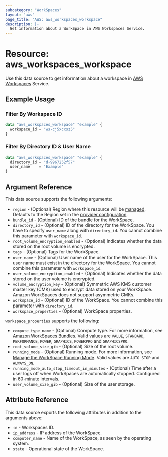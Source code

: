 ```yaml
---
subcategory: "WorkSpaces"
layout: "aws"
page_title: "AWS: aws_workspaces_workspace"
description: |-
  Get information about a WorkSpace in AWS Workspaces Service.
---
```


# Resource: aws_workspaces_workspace

Use this data source to get information about a workspace in [AWS Workspaces](https://docs.aws.amazon.com/workspaces/latest/adminguide/amazon-workspaces.html) Service.

## Example Usage

### Filter By Workspace ID

```terraform
data "aws_workspaces_workspace" "example" {
  workspace_id = "ws-cj5xcxsz5"
}
```

### Filter By Directory ID & User Name

```terraform
data "aws_workspaces_workspace" "example" {
  directory_id = "d-9967252f57"
  user_name    = "Example"
}
```

## Argument Reference

This data source supports the following arguments:

* `region` - (Optional) Region where this resource will be [managed](https://docs.aws.amazon.com/general/latest/gr/rande.html#regional-endpoints). Defaults to the Region set in the [provider configuration](https://registry.terraform.io/providers/hashicorp/aws/latest/docs#aws-configuration-reference).
* `bundle_id` - (Optional) ID of the bundle for the WorkSpace.
* `directory_id` - (Optional) ID of the directory for the WorkSpace. You have to specify `user_name` along with `directory_id`. You cannot combine this parameter with `workspace_id`.
* `root_volume_encryption_enabled` - (Optional) Indicates whether the data stored on the root volume is encrypted.
* `tags` - (Optional) Tags for the WorkSpace.
* `user_name` - (Optional) User name of the user for the WorkSpace. This user name must exist in the directory for the WorkSpace. You cannot combine this parameter with `workspace_id`.
* `user_volume_encryption_enabled` - (Optional) Indicates whether the data stored on the user volume is encrypted.
* `volume_encryption_key` - (Optional) Symmetric AWS KMS customer master key (CMK) used to encrypt data stored on your WorkSpace. Amazon WorkSpaces does not support asymmetric CMKs.
* `workspace_id` - (Optional) ID of the WorkSpace. You cannot combine this parameter with `directory_id`.
* `workspace_properties` - (Optional) WorkSpace properties.

`workspace_properties` supports the following:

* `compute_type_name` - (Optional) Compute type. For more information, see [Amazon WorkSpaces Bundles](http://aws.amazon.com/workspaces/details/#Amazon_WorkSpaces_Bundles). Valid values are `VALUE`, `STANDARD`, `PERFORMANCE`, `POWER`, `GRAPHICS`, `POWERPRO` and `GRAPHICSPRO`.
* `root_volume_size_gib` - (Optional) Size of the root volume.
* `running_mode` - (Optional) Running mode. For more information, see [Manage the WorkSpace Running Mode](https://docs.aws.amazon.com/workspaces/latest/adminguide/running-mode.html). Valid values are `AUTO_STOP` and `ALWAYS_ON`.
* `running_mode_auto_stop_timeout_in_minutes` - (Optional) Time after a user logs off when WorkSpaces are automatically stopped. Configured in 60-minute intervals.
* `user_volume_size_gib` - (Optional) Size of the user storage.

## Attribute Reference

This data source exports the following attributes in addition to the arguments above:

* `id` - Workspaces ID.
* `ip_address` - IP address of the WorkSpace.
* `computer_name` - Name of the WorkSpace, as seen by the operating system.
* `state` - Operational state of the WorkSpace.
